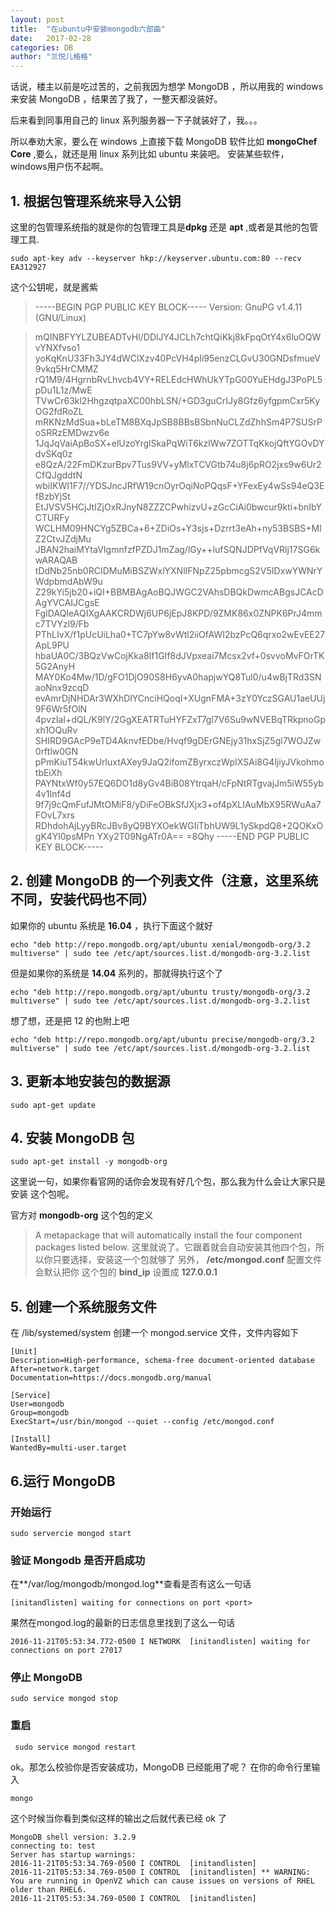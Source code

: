 ```yaml
---
layout: post
title:  "在ubuntu中安装mongodb六部曲"
date:   2017-02-28
categories: DB
author: "兰悦儿格格"
---
```


话说，楼主以前是吃过苦的，之前我因为想学 MongoDB ，所以用我的 windows 来安装 MongoDB ，结果苦了我了，一整天都没装好。

后来看到同事用自己的 linux 系列服务器一下子就装好了，我。。。

所以奉劝大家，要么在 windows 上直接下载 MongoDB 软件比如 **mongoChef Core** ,要么，就还是用 linux 系列比如 ubuntu 来装吧。
安装某些软件，windows用户伤不起啊。

## 1. 根据包管理系统来导入公钥
 这里的包管理系统指的就是你的包管理工具是**dpkg** 还是 **apt** ,或者是其他的包管理工具.

```
sudo apt-key adv --keyserver hkp://keyserver.ubuntu.com:80 --recv EA312927
```

这个公钥呢，就是酱紫
> -----BEGIN PGP PUBLIC KEY BLOCK-----
Version: GnuPG v1.4.11 (GNU/Linux)

>mQINBFYYLZUBEADTvHI/DDlJY4JCLh7chtQiKkj8kFpqOtY4x6luOQWvYNXfvso1
yoKqKnU33Fh3JY4dWClXzv40PcVH4pIi95enzCLGvU30GNDsfmueV9vkq5HrCMMZ
rQ1M9/4HgrnbRvLhvcb4VY+RELEdcHWhUkYTpG00YuEHdgJ3PoPL5pDu1L1z/MwE
TVwCr63kl2HhgzqtpaXC00hbLSN/+GD3guCrIJy8Gfz6yfgpmCxr5KyOG2fdRoZL
mRKNzMdSua+bLeTM8BXqJpSB8BBsBSbnNuCLZdZhhSm4P7SUSrPoSRRzEMDwzv6e
1JqJqVaiApBoSX+elUzoYrglSkaPqWiT6kzlWw7ZOTTqKkojQftYGOvDYdvSKq0z
e8QzA/22FmDKzurBpv7Tus9VV+yMlxTCVGtb74u8j6pRO2jxs9w6Ur2CfQJgddtN
wbiIKWI1F7//YDSJncJRfW19cnOyrOqiNoPQqsF+YFexEy4wSs94eQ3EfBzbYjSt
EtJVSV5HCjJtIZjOxRJnyN8ZZZCPwhizvU+zGcCiAi0bwcur9kti+bnIbYCTURFy
WCLHM09HNCYg5ZBCa+6+ZDiOs+Y3sjs+Dzrrt3eAh+ny53BSBS+MlZ2CtvJZdjMu
JBAN2haiMYtaVIgmnfzfPZDJ1mZag/lGy++lufSQNJDPfVqVRlj17SG6kwARAQAB
tDdNb25nb0RCIDMuMiBSZWxlYXNlIFNpZ25pbmcgS2V5IDxwYWNrYWdpbmdAbW9u
Z29kYi5jb20+iQI+BBMBAgAoBQJWGC2VAhsDBQkDwmcABgsJCAcDAgYVCAIJCgsE
FgIDAQIeAQIXgAAKCRDWj6UP6jEpJ8KPD/9ZMK86x0ZNPK6PrJ4mmc7TVYzl9/Fb
PThLIvX/f1pUcUiLha0+TC7pYw8vWtl2iiOfAWI2bzPcQ6qrxo2wEvEE27ApL9PU
hbaUA0C/3BQzVwCojKka8If1GIf8dJVpxeai7Mcsx2vf+0svvoMvFOrTK5G2AnyH
MAY0Ko4Mw/1D/gFO1DjO90S8H6yvA0hapjwYQ8Tul0/u4wBjTRd3SNaoNnx9zcqD
evAmrDjNHDAr3WXhDlYCnciHQoqI+XUgnFMA+3zY0YczSGAU1aeUUj9F6Wr5fOlN
4pvzIaI+dQL/K9lY/2GgXEATRTuHYFZxT7gl7V6Su9wNVEBqTRkpnoGpxh1OQuRv
SHIRD9GAcP9eTD4AknvfEDbe/Hvqf9gDErGNEjy31hxSjZ5gl7WOJZw0rftlw0GN
pPmKiuT54kwUrluxtAXey9JaQ2ifomZByrxczWpIXSAi8G4ljiyJVkohmotbEiXh
PAYNtxWf0y57EQ6DO1d8yGv4BiB08YtrqaH/cFpNtRTgvajJm5iW55yb4v1Inf4d
9f7j9cQmFufJMtOMiF8/yDiFeOBkSfJXjx3+of4pXLIAuMbX95RWuAa7FOvL7xrs
RDhdohAjLyyBRcJBv8yQ9BYXOekWGIiTbhUW9L1ySkpdQ8+2QOKxOgK4Yl0psMPn
YXy2T09NgATr0A==
=8Qhy
-----END PGP PUBLIC KEY BLOCK-----


## 2. 创建 MongoDB 的一个列表文件（注意，这里系统不同，安装代码也不同）
如果你的 ubuntu 系统是 **16.04** ，执行下面这个就好

```
echo "deb http://repo.mongodb.org/apt/ubuntu xenial/mongodb-org/3.2 multiverse" | sudo tee /etc/apt/sources.list.d/mongodb-org-3.2.list
```

但是如果你的系统是 **14.04** 系列的，那就得执行这个了

```
echo "deb http://repo.mongodb.org/apt/ubuntu trusty/mongodb-org/3.2 multiverse" | sudo tee /etc/apt/sources.list.d/mongodb-org-3.2.list
```

想了想，还是把 12 的也附上吧

```
echo "deb http://repo.mongodb.org/apt/ubuntu precise/mongodb-org/3.2 multiverse" | sudo tee /etc/apt/sources.list.d/mongodb-org-3.2.list
```

## 3. 更新本地安装包的数据源

```
sudo apt-get update
```

## 4. 安装 MongoDB 包

```
sudo apt-get install -y mongodb-org
```

这里说一句，如果你看官网的话你会发现有好几个包，那么我为什么会让大家只是安装 这个包呢。

官方对 **mongodb-org** 这个包的定义

> A metapackage that will automatically install the four component packages listed below.
这里就说了。它跟着就会自动安装其他四个包，所以你只要选择，安装这一个包就够了
另外， **/etc/mongod.conf** 配置文件会默认把你 这个包的 **bind_ip** 设置成 **127.0.0.1**

## 5. 创建一个系统服务文件
在 /lib/systemed/system 创建一个 mongod.service 文件，文件内容如下

```
[Unit]
Description=High-performance, schema-free document-oriented database
After=network.target
Documentation=https://docs.mongodb.org/manual

[Service]
User=mongodb
Group=mongodb
ExecStart=/usr/bin/mongod --quiet --config /etc/mongod.conf

[Install]
WantedBy=multi-user.target
```

## 6.运行 MongoDB
### 开始运行

```
sudo servercie mongod start
```

### 验证 Mongodb 是否开启成功
在**/var/log/mongodb/mongod.log**查看是否有这么一句话

```
[initandlisten] waiting for connections on port <port>
```

果然在mongod.log的最新的日志信息里找到了这么一句话

```
2016-11-21T05:53:34.772-0500 I NETWORK  [initandlisten] waiting for connections on port 27017
```

### 停止 MongoDB

```
sudo service mongod stop
```

### 重启

```
 sudo service mongod restart
```

ok。那怎么校验你是否安装成功，MongoDB 已经能用了呢？
在你的命令行里输入

```
mongo
```

这个时候当你看到类似这样的输出之后就代表已经 ok 了

```
MongoDB shell version: 3.2.9
connecting to: test
Server has startup warnings:
2016-11-21T05:53:34.769-0500 I CONTROL  [initandlisten]
2016-11-21T05:53:34.769-0500 I CONTROL  [initandlisten] ** WARNING: You are running in OpenVZ which can cause issues on versions of RHEL older than RHEL6.
2016-11-21T05:53:34.769-0500 I CONTROL  [initandlisten]
```
